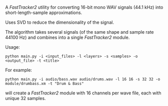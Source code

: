 A _FastTracker2_ utility for converting 16-bit mono WAV signals (44.1 kHz) into short-length-sample approximations. 

Uses SVD to reduce the dimensionality of the signal.

The algorithm takes several signals (of the same shape and sample rate 44100 Hz) and combines into a single _FastTracker2_ module.

Usage:
```shell
python main.py -i <input_files> -l <layers> -s <samples> -o <output_file> -t <title>
```

For example:
```shell 
python main.py -i audio/bass.wav audio/drums.wav -l 16 16 -s 32 32 -o module/drumbass.xm -t "Drum & Bass"
```

will create a _FastTracker2_ module with 16 channels per wave file, each with unique 32 samples.
